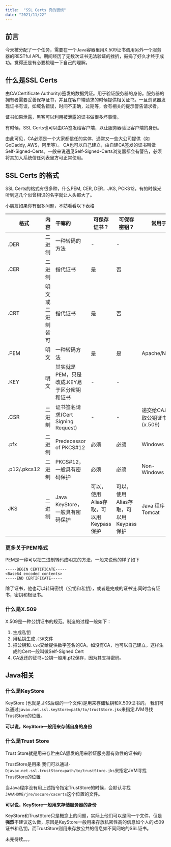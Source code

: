 ```yaml
---
title:  "SSL Certs 真的很烦"
date: "2021/11/22"
---
```

## 前言
今天被分配了一个任务，需要在一个Java容器里用X.509证书调用另外一个服务器的RESTful API。期间经历了无数次证书无法验证的挫折，鼓捣了好久才终于成功。觉得还是有必要梳理一下自己的理解。

## 什么是SSL Certs

由CA(Certificate Authority)签发的数据凭证。用于验证服务器的身份。服务器的拥有者需要妥善保存证书，并且在客户端请求的时候提供相关证书。一旦浏览器发现证书有误，如域名错误，时间不正确，过期等，会有相关的提示警告请求者。

证书如果泄露，黑客可以利用被泄露的证书做很多坏事情。

有时候，SSL Certs也可以由CA签发给客户端，以让服务器验证客户端的身份。

由此可见，CA必须是一个大家都信任的实体，通常又一些大公司提供（如GoDaddy, AWS，阿里等）。
CA也可以自己建立，由自建CA签发的证书叫做Self-Signed-Certs。一般来说遇见Self-Signed-Certs浏览器都会有警告，必须将其加入系统信任列表里方可正常使用。

## SSL Certs 的格式
SSL Certs的格式有很多种，什么PEM, CER, DER，JKS, PCKS12，有的时候光听到这几个似曾相识的名字就让人头都大了。

小朋友如果你有很多问题，不妨看看以下表格

|  格式  | 内容  | 干嘛的 | 可保存证书？ | 可保存密钥？ | 常用于 |
|  ----  | :----  | :---- | ---- | ---- | ---- |
| .DER  | 二进制 | 一种转码的方法 | - | - |  |
| .CER  | 二进制 | 指代证书 | 是 | 否 |  |
| .CRT  | 明文或二进制皆可 | 指代证书 | 是 | 否 | |
| .PEM  | 明文 | 一种转码方法 | 是 | 是 | Apache/Nginx |
| .KEY  | 明文 | 其实就是PEM，只是改成.KEY易于区分密钥和证书 | - | - | |
| .CSR  | 二进制 | 证书签名请求(Cert Signing Request) | - | - | 递交给CA以获取公钥证书(x.509) |
| .pfx  | 二进制 | Predecessor of PKCS#12  | 必须 | 必须 | Windows IIS |
| .p12/.pkcs12  | 二进制 | PKCS#12，一般具有密码保护 | 必须 | 必须 | Non-Windows |
| JKS  | 二进制 | Java KeyStore，一般具有密码保护 | 可以，使用Alias存取，可以用Keypass保护 | 可以，使用Alias存取，可以用Keypass保护 | Java 程序 如 Tomcat|


### 更多关于PEM格式
PEM是一种可以把二进制转码成明文的方法，一般来说他的样子如下
```
-----BEGIN CERTIFICATE-----
<Base64 encoded contents>
-----END CERTIFICATE-----
```
除了证书，他也可以转码密钥（公钥和私钥），或者是完成的证书链:同时含有证书，密钥和根证书。

### 什么是X.509
X.509是一种公钥证书的规范。制造的过程一般如下：
1. 生成私钥
2. 用私钥生成`.CSR`文件
3. 把公钥和`.CSR`交给提供数字签名的CA。如没有CA，也可以自己建立，这样生成的Cert一般叫做Self-Signed Cert
4. CA返还的证书+公钥一般用.p12保存，因为其支持密码。

## Java相关

### 什么是KeyStore

KeyStore (也就是.JKS后缀的一个文件)是用来存储私钥和X.509证书的。
我们可以通过`javax.net.ssl.keyStore=path/to/trustStore.jks`来指定JVM寻找TrustStore的位置。

<b>可以说，KeyStore一般用来存储自身的身份</b>

### 什么是Trust Store
Trust Store就是用来存贮由CA颁发的用来验证服务器有效性的证书的

TrustStore是用来
我们可以通过`-Djavax.net.ssl.trustStore=path/to/trustStore.jks`来指定JVM寻找TrustStore的位置

当Java程序没有用上述指令指定TrustStore的时候，会默认寻找`JAVAHOME/jre/secure/cacerts`这个位置的文件。

<b>可以说，KeyStore一般用来存储服务器的身份</b>

KeyStore和TrustStore只是概念上的问题，实际上他们可以是同一个文件，但是<b>强烈</b>不建议这么做，原因是KeyStore一般用来存放私密性高的信息如个人的x509证书和私钥，而TrustStore则用来存放公共的信息如不同网站的SSL证书。

未完待续。。。